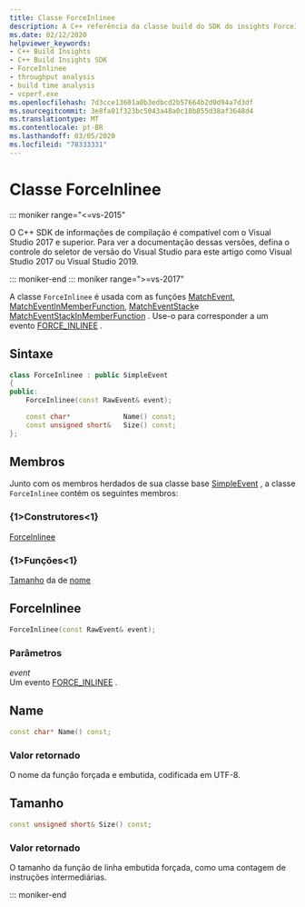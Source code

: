 ```yaml
---
title: Classe ForceInlinee
description: A C++ referência da classe build do SDK do insights ForceInlinee.
ms.date: 02/12/2020
helpviewer_keywords:
- C++ Build Insights
- C++ Build Insights SDK
- ForceInlinee
- throughput analysis
- build time analysis
- vcperf.exe
ms.openlocfilehash: 7d3cce13601a0b3edbcd2b57664b2d0d94a7d3df
ms.sourcegitcommit: 3e8fa01f323bc5043a48a0c18b855d38af3648d4
ms.translationtype: MT
ms.contentlocale: pt-BR
ms.lasthandoff: 03/05/2020
ms.locfileid: "78333331"
---
```

# <a name="forceinlinee-class"></a>Classe ForceInlinee

::: moniker range="<=vs-2015"

O C++ SDK de informações de compilação é compatível com o Visual Studio 2017 e superior. Para ver a documentação dessas versões, defina o controle do seletor de versão do Visual Studio para este artigo como Visual Studio 2017 ou Visual Studio 2019.

::: moniker-end
::: moniker range=">=vs-2017"

A classe `ForceInlinee` é usada com as funções [MatchEvent](../functions/match-event.md), [MatchEventInMemberFunction](../functions/match-event-in-member-function.md), [MatchEventStack](../functions/match-event-stack.md)e [MatchEventStackInMemberFunction](../functions/match-event-stack-in-member-function.md) . Use-o para corresponder a um evento [FORCE_INLINEE](../event-table.md#force-inlinee) .

## <a name="syntax"></a>Sintaxe

```cpp
class ForceInlinee : public SimpleEvent
{
public:
    ForceInlinee(const RawEvent& event);

    const char*             Name() const;
    const unsigned short&   Size() const;
};
```

## <a name="members"></a>Membros

Junto com os membros herdados de sua classe base [SimpleEvent](simple-event.md) , a classe `ForceInlinee` contém os seguintes membros:

### <a name="constructors"></a>{1&gt;Construtores&lt;1}

[ForceInlinee](#force-inlinee)

### <a name="functions"></a>{1&gt;Funções&lt;1}

[Tamanho](#size) da
de [nome](#name)

## <a name="force-inlinee"></a>ForceInlinee

```cpp
ForceInlinee(const RawEvent& event);
```

### <a name="parameters"></a>Parâmetros

*event*\
Um evento [FORCE_INLINEE](../event-table.md#force-inlinee) .

## <a name="name"></a> Name

```cpp
const char* Name() const;
```

### <a name="return-value"></a>Valor retornado

O nome da função forçada e embutida, codificada em UTF-8.

## <a name="size"></a>Tamanho

```cpp
const unsigned short& Size() const;
```

### <a name="return-value"></a>Valor retornado

O tamanho da função de linha embutida forçada, como uma contagem de instruções intermediárias.

::: moniker-end
